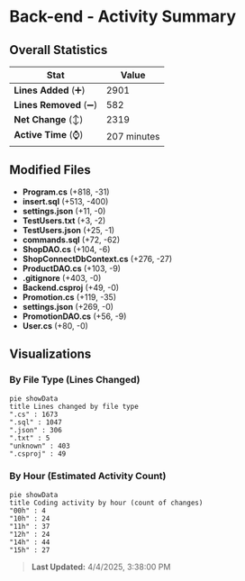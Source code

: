 # Back-end - Activity Summary 

## Overall Statistics

| Stat                   | Value                                                             |
| ---------------------- | ----------------------------------------------------------------- |
| **Lines Added** (➕)   | 2901                                          |
| **Lines Removed** (➖) | 582                                        |
| **Net Change** (↕)    | 2319                |
| **Active Time** (⌚)   | 207 minutes |


## Modified Files
- **Program.cs** (+818, -31)
- **insert.sql** (+513, -400)
- **settings.json** (+11, -0)
- **TestUsers.txt** (+3, -2)
- **TestUsers.json** (+25, -1)
- **commands.sql** (+72, -62)
- **ShopDAO.cs** (+104, -6)
- **ShopConnectDbContext.cs** (+276, -27)
- **ProductDAO.cs** (+103, -9)
- **.gitignore** (+403, -0)
- **Backend.csproj** (+49, -0)
- **Promotion.cs** (+119, -35)
- **settings.json** (+269, -0)
- **PromotionDAO.cs** (+56, -9)
- **User.cs** (+80, -0)

## Visualizations

### By File Type (Lines Changed)

```mermaid
pie showData
title Lines changed by file type
".cs" : 1673
".sql" : 1047
".json" : 306
".txt" : 5
"unknown" : 403
".csproj" : 49
```

### By Hour (Estimated Activity Count)

```mermaid
pie showData
title Coding activity by hour (count of changes)
"00h" : 4
"10h" : 24
"11h" : 37
"12h" : 24
"14h" : 44
"15h" : 27
```


> **Last Updated:** 4/4/2025, 3:38:00 PM